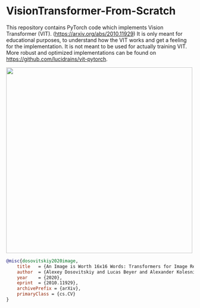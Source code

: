 # VisionTransformer-From-Scratch

This repository contains PyTorch code which implements Vision Transformer (VIT). (https://arxiv.org/abs/2010.11929)
It is only meant for educational purposes, to understand how the VIT works and get a feeling for the implementation.
It is not meant to be used for actually training VIT. More robust and optimized implementations can be found on https://github.com/lucidrains/vit-pytorch.

<img src="./vit.gif" width="500px"></img>


```bibtex
@misc{dosovitskiy2020image,
    title   = {An Image is Worth 16x16 Words: Transformers for Image Recognition at Scale},
    author  = {Alexey Dosovitskiy and Lucas Beyer and Alexander Kolesnikov and Dirk Weissenborn and Xiaohua Zhai and Thomas Unterthiner and Mostafa Dehghani and Matthias Minderer and Georg Heigold and Sylvain Gelly and Jakob Uszkoreit and Neil Houlsby},
    year    = {2020},
    eprint  = {2010.11929},
    archivePrefix = {arXiv},
    primaryClass = {cs.CV}
}
```
